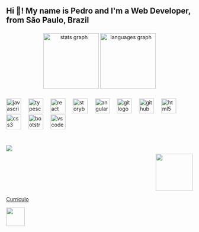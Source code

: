 <h2 align="left">Hi 👋! My name is Pedro and I'm a Web Developer, from São Paulo, Brazil</h2>

###

<div align="center">
  <img src="https://github-readme-stats.vercel.app/api?username=pedro-belarmino&hide_title=false&hide_rank=false&show_icons=true&include_all_commits=true&count_private=true&disable_animations=false&theme=dracula&locale=en&hide_border=false&order=1" height="150" alt="stats graph"  />
  <img src="https://github-readme-stats.vercel.app/api/top-langs?username=pedro-belarmino&locale=en&hide_title=false&layout=compact&card_width=320&langs_count=5&theme=dark&hide_border=false&order=2" height="150" alt="languages graph"  />
</div>

###

<div align="left">
  <img src="https://cdn.jsdelivr.net/gh/devicons/devicon/icons/javascript/javascript-original.svg" height="40" alt="javascript logo"  />
  <img width="12" />
  <img src="https://cdn.jsdelivr.net/gh/devicons/devicon/icons/typescript/typescript-original.svg" height="40" alt="typescript logo"  />
  <img width="12" />
  <img src="https://cdn.jsdelivr.net/gh/devicons/devicon/icons/react/react-original.svg" height="40" alt="react logo"  />
  <img width="12" />
  <img src="https://cdn.jsdelivr.net/gh/devicons/devicon/icons/storybook/storybook-original.svg" height="40" alt="storybook logo"  />
  <img width="12" />
  <img src="https://cdn.jsdelivr.net/gh/devicons/devicon/icons/angularjs/angularjs-original.svg" height="40" alt="angularjs logo"  />
  <img width="12" />
  <img src="https://cdn.jsdelivr.net/gh/devicons/devicon/icons/git/git-original.svg" height="40" alt="git logo"  />
  <img width="12" />
  <img src="https://cdn.jsdelivr.net/gh/devicons/devicon/icons/github/github-original.svg" height="40" alt="github logo"  />
  <img width="12" />
  <img src="https://cdn.jsdelivr.net/gh/devicons/devicon/icons/html5/html5-original.svg" height="40" alt="html5 logo"  />
  <img width="12" />
  <img src="https://cdn.jsdelivr.net/gh/devicons/devicon/icons/css3/css3-original.svg" height="40" alt="css3 logo"  />
  <img width="12" />
  <img src="https://cdn.jsdelivr.net/gh/devicons/devicon/icons/bootstrap/bootstrap-original.svg" height="40" alt="bootstrap logo"  />
  <img width="12" />
  <img src="https://cdn.jsdelivr.net/gh/devicons/devicon/icons/vscode/vscode-original.svg" height="40" alt="vscode logo"  />
</div>


###

<br clear="both">

<img align="left" src="https://profile-counter.glitch.me/pedro-belarmino/count.svg?"  />

###

<img align="right" height="100" src="https://i.pinimg.com/originals/26/36/7b/26367b882196bab0348c173ec61d9268.gif"  />
<br clear="both">

<div style="flex">
<a href="https://docs.google.com/document/d/1tD-n17MPTWCyEMDmYEuSp4jSaqr1s2_GCv_mgzEeRDk/edit?tab=t.0">
<p>Currículo</p>
<img height="50" src="https://encrypted-tbn0.gstatic.com/images?q=tbn:ANd9GcQWNmP_vGjSlviJylMQEutHoQX0p7dHSbCKsQ&s" alt="" />
</a>
</div>


###
